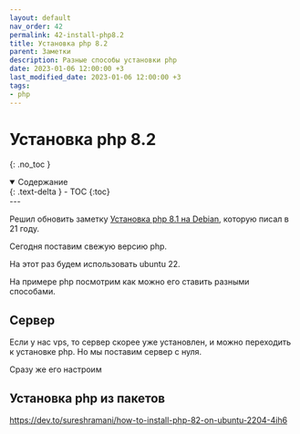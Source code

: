 ```yaml
---
layout: default
nav_order: 42
permalink: 42-install-php8.2
title: Установка php 8.2
parent: Заметки
description: Разные способы установки php
date: 2023-01-06 12:00:00 +3
last_modified_date: 2023-01-06 12:00:00 +3
tags:
- php
---
```


# Установка php 8.2
{: .no_toc }

<details open markdown="block">
  <summary>
    Содержание
  </summary>
  {: .text-delta }
- TOC
{:toc}
</details>
---

Решил обновить заметку [Установка php 8.1 на Debian](https://lexusalex.ru/27-debian-install-php8-1), которую писал в 21 году.

Сегодня поставим свежую версию php.

На этот раз будем использовать ubuntu 22.

На примере php посмотрим как можно его ставить разными способами.

## Сервер

Если у нас vps, то сервер скорее уже установлен, и можно переходить к установке php.
Но мы поставим сервер с нуля.

Сразу же его настроим


## Установка php из пакетов

https://dev.to/sureshramani/how-to-install-php-82-on-ubuntu-2204-4ih6


